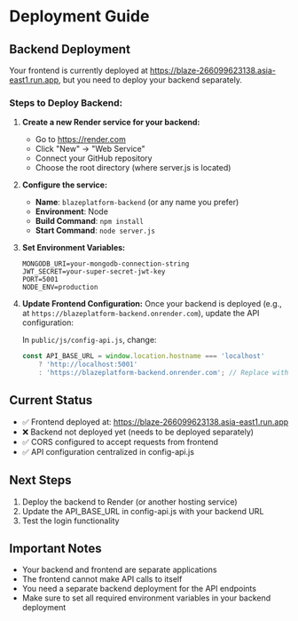 # Deployment Guide

## Backend Deployment

Your frontend is currently deployed at https://blaze-266099623138.asia-east1.run.app, but you need to deploy your backend separately.

### Steps to Deploy Backend:

1. **Create a new Render service for your backend:**
   - Go to https://render.com
   - Click "New" → "Web Service"
   - Connect your GitHub repository
   - Choose the root directory (where server.js is located)

2. **Configure the service:**
   - **Name**: `blazeplatform-backend` (or any name you prefer)
   - **Environment**: Node
   - **Build Command**: `npm install`
   - **Start Command**: `node server.js`

3. **Set Environment Variables:**
   ```
   MONGODB_URI=your-mongodb-connection-string
   JWT_SECRET=your-super-secret-jwt-key
   PORT=5001
   NODE_ENV=production
   ```

4. **Update Frontend Configuration:**
   Once your backend is deployed (e.g., at `https://blazeplatform-backend.onrender.com`), update the API configuration:
   
   In `public/js/config-api.js`, change:
   ```javascript
   const API_BASE_URL = window.location.hostname === 'localhost' 
       ? 'http://localhost:5001' 
       : 'https://blazeplatform-backend.onrender.com'; // Replace with your actual backend URL
   ```

## Current Status

- ✅ Frontend deployed at: https://blaze-266099623138.asia-east1.run.app
- ❌ Backend not deployed yet (needs to be deployed separately)
- ✅ CORS configured to accept requests from frontend
- ✅ API configuration centralized in config-api.js

## Next Steps

1. Deploy the backend to Render (or another hosting service)
2. Update the API_BASE_URL in config-api.js with your backend URL
3. Test the login functionality

## Important Notes

- Your backend and frontend are separate applications
- The frontend cannot make API calls to itself
- You need a separate backend deployment for the API endpoints
- Make sure to set all required environment variables in your backend deployment 